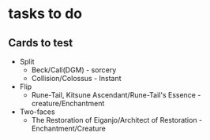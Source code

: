 # tasks to do

## Cards to test

- Split
  - Beck/Call(DGM) - sorcery
  - Collision/Colossus - Instant
- Flip
  - Rune-Tail, Kitsune Ascendant/Rune-Tail's Essence - creature/Enchantment
- Two-faces
  - The Restoration of Eiganjo/Architect of Restoration - Enchantment/Creature
